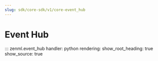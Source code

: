 ```yaml
---
slug: sdk/core-sdk/v1/core-event_hub
---
```


# Event Hub

::: zenml.event_hub
    handler: python
    rendering:
      show_root_heading: true
      show_source: true
